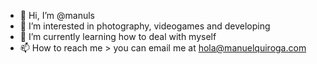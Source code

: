 - 👋 Hi, I’m @manuls
- 👀 I’m interested in photography, videogames and developing
- 🌱 I’m currently learning how to deal with myself
- 📫 How to reach me >  you can email me at hola@manuelquiroga.com

<!---
manuls/manuls is a ✨ special ✨ repository because its `README.md` (this file) appears on your GitHub profile.
You can click the Preview link to take a look at your changes.
--->
